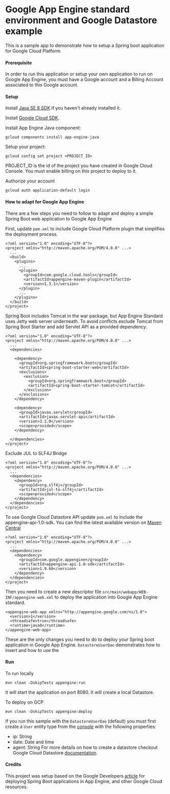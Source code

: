 Google App Engine standard environment and Google Datastore example
===================================================================

This is a sample app to demonstrate how to setup a Spring boot application for Google Cloud Platform.

#### Prerequisite
In order to run this application or setup your own application to run on Google App Engine, you must have a Google account and a Billing Account associated to this Google account.

#### Setup
Install [Java SE 8 SDK](http://www.oracle.com/technetwork/java/javase/downloads/index.html) if you haven't already installed it.

Install [Google Cloud SDK](https://cloud.google.com/sdk/docs/).

Install App Engine Java component:
```
gcloud components install app-engine-java
```

Setup your project:
```
gcloud config set project <PROJECT_ID>
```
PROJECT_ID is the id of the project you have created in Google Cloud Console. You must enable billing on this project to deploy to it.


Authorize your account
```
gcloud auth application-default login
```

#### How to adapt for Google App Engine
There are a few steps you need to follow to adapt and deploy a simple Spring Boot web application to Google App Engine

First, update ```pom.xml``` to include Google Cloud Platform plugin that simplifies the deployment process.   
```
<?xml version="1.0" encoding="UTF-8"?>
<project xmlns="http://maven.apache.org/POM/4.0.0" ...>
  ...
  <build>
    <plugins>
      ...
      <plugin>
        <groupId>com.google.cloud.tools</groupId>
        <artifactId>appengine-maven-plugin</artifactId>
        <version>1.3.1</version>
      </plugin>
      ...
    </plugins>
  </build>
</project>
```  

Spring Boot includes Tomcat in the war package, but App Engine Standard uses Jetty web server underneath. To avoid conflicts exclude Tomcat from Spring Boot Starter and add Servlet API as a provided dependency. 
```
<?xml version="1.0" encoding="UTF-8"?>
<project xmlns="http://maven.apache.org/POM/4.0.0" ...>
  ...
  <dependencies>
    
    <dependency>
      <groupId>org.springframework.boot</groupId>
      <artifactId>spring-boot-starter-web</artifactId>
      <exclusions>
        <exclusion>
          <groupId>org.springframework.boot</groupId>
          <artifactId>spring-boot-starter-tomcat</artifactId>
        </exclusion>
      </exclusions>
    </dependency>
    
    <dependency>
      <groupId>javax.servlet</groupId>
      <artifactId>javax.servlet-api</artifactId>
      <version>3.1.0</version>
      <scope>provided</scope>
    </dependency>
    
  </dependencies>
</project>
```

Exclude JUL to SLF4J Bridge
```
<?xml version="1.0" encoding="UTF-8"?>
<project xmlns="http://maven.apache.org/POM/4.0.0" ...>
  ...
  <dependencies>
    <dependency>
      <groupId>org.slf4j</groupId>
      <artifactId>jul-to-slf4j</artifactId>
      <scope>provided</scope>
    </dependency>
  </dependencies>
</project>
```

To use Google Cloud Datastore API update ```pom.xml``` to include the appengine-api-1.0-sdk. You can find the latest available version on [Maven Central](https://mvnrepository.com/artifact/com.google.appengine/appengine-api-1.0-sdk)
```
<?xml version="1.0" encoding="UTF-8"?>
<project xmlns="http://maven.apache.org/POM/4.0.0" ...>
  ...
  <dependencies>
    <dependency>
      <groupId>com.google.appengine</groupId>
      <artifactId>appengine-api-1.0-sdk</artifactId>
      <version>1.9.60</version>
    </dependency>
  </dependencies>
</project>
```

Then you need to create a new descriptor file ```src/main/webapp/WEB-INF/appengine-web.xml``` to deploy the application into Google App Engine standard.
```
<appengine-web-app xmlns="http://appengine.google.com/ns/1.0">
  <version>1</version>
  <threadsafe>true</threadsafe>
  <runtime>java8</runtime>
</appengine-web-app>
```

These are the only changes you need to do to deploy your Spring boot application in Google App Engine. 
```DatastoreUserDao``` demonstrates how to insert and how to use the  


#### Run
To run locally
```
mvn clean -DskipTests appengine:run
```
It will start the application on port 8080. It will create a local Datastore.

To deploy on GCP
```
mvn clean -DskipTests appengine:deploy
```
If you run this sample with the ```DatastoreUserDao``` (default) you must first create a ```User``` entity type from the [console](https://console.cloud.google.com/datastore/) with the following properties:
- ip: String
- date: Date and time
- agent: String
For more details on how to create a datastore checkout Google Cloud Datastore [documentation](https://cloud.google.com/datastore/docs/quickstart).


#### Credits
This project was setup based on the Google Developers [article](https://codelabs.developers.google.com/codelabs/cloud-app-engine-springboot) for deploying Spring Boot applications in App Engine, and other Google Cloud resources.

